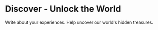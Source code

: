 # Discover - Unlock the World

Write about your experiences. Help uncover our world's hidden treasures.